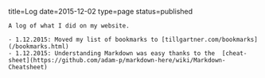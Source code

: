 title=Log
date=2015-12-02
type=page
status=published
~~~~~~
A log of what I did on my website.

- 1.12.2015: Moved my list of bookmarks to [tillgartner.com/bookmarks](/bookmarks.html)
- 1.12.2015: Understanding Markdown was easy thanks to the  [cheat-sheet](https://github.com/adam-p/markdown-here/wiki/Markdown-Cheatsheet)